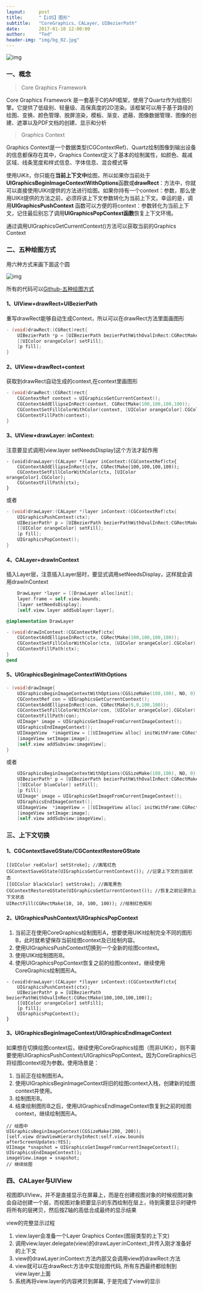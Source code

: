```yaml
---
layout:     post
title:      "【iOS】图形"
subtitle:   "CoreGraphics、CALayer、UIBezierPath"
date:       2017-01-10 12:00:00
author:     "Ted"
header-img: "img/bg_02.jpg"
---
```


![img](/img/draw/01.png)

### 一、概念

> Core Graphics Framework 

 Core Graphics Framework 是一套基于C的API框架，使用了Quartz作为绘图引擎。它提供了低级别、轻量级、高保真度的2D渲染。该框架可以用于基于路径的绘图、变换、颜色管理、脱屏渲染，模板、渐变、遮蔽、图像数据管理、图像的创建、遮罩以及PDF文档的创建、显示和分析

> Graphics Context

Graphics Context是一个数据类型(CGContextRef)、Quartz绘制图像到输出设备的信息都保存在其中，Graphics Context定义了基本的绘制属性，如颜色、裁减区域、线条宽度和样式信息、字体信息、混合模式等

使用UiKit，你只能在**当前上下文中**绘图，所以如果你当前处于**UIGraphicsBeginImageContextWithOptions**函数或**drawRect**：方法中，你就可以直接使用UIKit提供的方法进行绘图。如果你持有一个context：参数，那么使用UIKit提供的方法之前，必须将该上下文参数转化为当前上下文。幸运的是，调用**UIGraphicsPushContext** 函数可以方便的将context：参数转化为当前上下文，记住最后别忘了调用**UIGraphicsPopContext函数**恢复上下文环境。

通过调用UIGraphicsGetCurrentContext()方法可以获取当前的Graphics Context

### 二、五种绘图方式

用六种方式来画下面这个圆

![img](/img/draw/03.png)

所有的代码可以[Github-五种绘图方式](https://github.com/helloted/drawdemo)

#### 1、UIView+drawRect+UIBezierPath

重写drawRect能够自动生成Context，所以可以在drawRect方法里面画图形

```objective-c
- (void)drawRect:(CGRect)rect{
    UIBezierPath *p = [UIBezierPath bezierPathWithOvalInRect:CGRectMake(100,100,100,100)];
    [[UIColor orangeColor] setFill];
    [p fill];
}
```

#### 2、UIView+drawRect+context

获取到drawRect自动生成的context,在context里画图形

```objective-c
- (void)drawRect:(CGRect)rect{
    CGContextRef context = UIGraphicsGetCurrentContext();
    CGContextAddEllipseInRect(context, CGRectMake(100,100,100,100));
    CGContextSetFillColorWithColor(context, [UIColor orangeColor].CGColor);
    CGContextFillPath(context);
}
```

#### 3、UIView+drawLayer: inContext:

注意要显式调用[view.layer setNeedsDisplay]这个方法才起作用

```
- (void)drawLayer:(CALayer *)layer inContext:(CGContextRef)ctx{
    CGContextAddEllipseInRect(ctx, CGRectMake(100,100,100,100));
    CGContextSetFillColorWithColor(ctx, [UIColor orangeColor].CGColor);
    CGContextFillPath(ctx);
}
```

或者

```objective-c
- (void)drawLayer:(CALayer *)layer inContext:(CGContextRef)ctx{
    UIGraphicsPushContext(ctx);
    UIBezierPath* p = [UIBezierPath bezierPathWithOvalInRect:CGRectMake(100,100,100,100)];
    [[UIColor orangeColor] setFill];
    [p fill];
    UIGraphicsPopContext();
}
```

#### 4、CALayer+drawInContext

插入Layer层，注意插入Layer层时，要显式调用setNeedsDisplay，这样就会调用drawInContext

```objective-c
    DrawLayer *layer = [[DrawLayer alloc]init];
    layer.frame = self.view.bounds;
    [layer setNeedsDisplay];
    [self.view.layer addSublayer:layer];
```

```objective-c
@implementation DrawLayer

- (void)drawInContext:(CGContextRef)ctx{
    CGContextAddEllipseInRect(ctx, CGRectMake(100,100,100,100));
    CGContextSetFillColorWithColor(ctx, [UIColor orangeColor].CGColor);
    CGContextFillPath(ctx);
}
@end
```

#### 5、UIGraphicsBeginImageContextWithOptions

```objective-c
- (void)drawImage{
    UIGraphicsBeginImageContextWithOptions(CGSizeMake(100,100), NO, 0);
    CGContextRef con = UIGraphicsGetCurrentContext();
    CGContextAddEllipseInRect(con, CGRectMake(0,0,100,100));
    CGContextSetFillColorWithColor(con, [UIColor orangeColor].CGColor);
    CGContextFillPath(con);
    UIImage* image = UIGraphicsGetImageFromCurrentImageContext();
    UIGraphicsEndImageContext();
    UIImageView  *imageView = [[UIImageView alloc] initWithFrame:CGRectMake(100, 100, 100, 100)];
    [imageView setImage:image];
    [self.view addSubview:imageView];    
}
```

或者

```objective-c
    UIGraphicsBeginImageContextWithOptions(CGSizeMake(100,100), NO, 0);
    UIBezierPath* p = [UIBezierPath bezierPathWithOvalInRect:CGRectMake(0,0,100,100)];
    [[UIColor blueColor] setFill];
    [p fill];
    UIImage* image = UIGraphicsGetImageFromCurrentImageContext();
    UIGraphicsEndImageContext();
    UIImageView  *imageView = [[UIImageView alloc] initWithFrame:CGRectMake(100, 100, 100, 100)];
    [imageView setImage:image];
    [self.view addSubview:imageView];
```

### 三、上下文切换

#### 1、CGContextSaveGState/CGContextRestoreGState

```
[[UIColor redColor] setStroke]; //画笔红色
CGContextSaveGState(UIGraphicsGetCurrentContext()); //记录上下文的当前状态
[[UIColor blackColor] setStroke]; //画笔黑色
CGContextRestoreGState(UIGraphicsGetCurrentContext()); //恢复之前记录的上下文状态
UIRectFill(CGRectMake(10, 10, 100, 100)); //绘制红色矩形
```

#### 2、UIGraphicsPushContext/UIGraphicsPopContext

1. 当前正在使用CoreGraphics绘制图形A，想要使用UIKit绘制完全不同的图形B，此时就希望保存当前绘图context及已绘制内容。
2. 使用UIGraphicsPushContext切换到一个全新的绘图context。
3. 使用UIKit绘制图形B。
4. 使用UIGraphicsPopContext恢复之前的绘图context，继续使用CoreGraphics绘制图形A。

```
- (void)drawLayer:(CALayer *)layer inContext:(CGContextRef)ctx{
    UIGraphicsPushContext(ctx);
    UIBezierPath* p = [UIBezierPath bezierPathWithOvalInRect:CGRectMake(100,100,100,100)];
    [[UIColor orangeColor] setFill];
    [p fill];
    UIGraphicsPopContext();
}
```

#### 3、UIGraphicsBeginImageContext/UIGraphicsEndImageContext

如果想在切换绘图context后，继续使用CoreGraphics绘图（而非UIKit），则不需要使用UIGraphicsPushContext/UIGraphicsPopContext。因为CoreGraphics已将绘图context视为参数。使用场景是：

1. 当前正在绘制图形A。
2. 使用UIGraphicsBeginImageContext将旧的绘图context入栈，创建新的绘图context并使用。
3. 绘制图形B。
4. 结束绘制图形B之后，使用UIGraphicsEndImageContext恢复到之前的绘图context，继续绘制图形A。

```
// 绘图中
UIGraphicsBeginImageContext(CGSizeMake(200, 200));
[self.view drawViewHierarchyInRect:self.view.bounds afterScreenUpdates:YES];
UIImage *snapshot = UIGraphicsGetImageFromCurrentImageContext();
UIGraphicsEndImageContext();
imageView.image = snapshot;
// 继续绘图
```

### 四、CALayer与UIView

视图即UIView，并不是直接显示在屏幕上，而是在创建视图对象的时候视图对象会自动创建一个层，而视图对象把要显示的东西绘制在层上，待到需要显示时硬件将所有的层拷贝，然后按Z轴的高低合成最终的显示结果

view的完整显示过程

1. view.layer会准备一个Layer Graphics Contex(图层类型的上下文)
2. 调用view.layer.delegate(view)的drawLayer:inContext:,并传入刚才准备好的上下文
3. view的drawLayer:inContext:方法内部又会调用view的drawRect:方法
4. view就可以在drawRect:方法中实现绘图代码, 所有东西最终都绘制到view.layer上面
5. 系统再将view.layer的内容拷贝到屏幕, 于是完成了view的显示